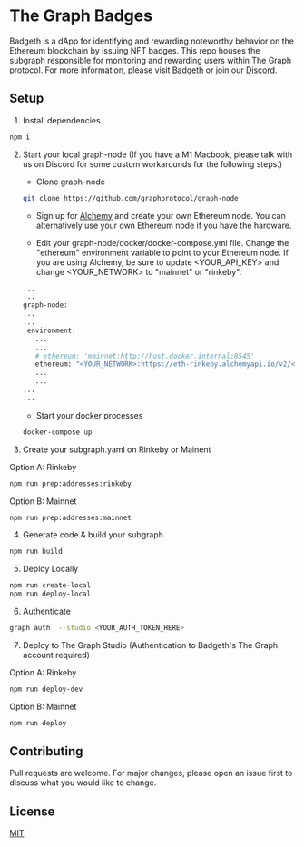 # The Graph Badges

Badgeth is a dApp for identifying and rewarding noteworthy behavior on the Ethereum blockchain by issuing NFT badges. This repo houses the subgraph responsible for monitoring and rewarding users within The Graph protocol. For more information, please visit [Badgeth](https://badgeth.com) or join our [Discord](https://discord.gg/464p6GzrWq).

## Setup

1. Install dependencies

```bash
npm i
```

2. Start your local graph-node (If you have a M1 Macbook, please talk with us on Discord for some custom workarounds for the following steps.)

   - Clone graph-node

   ```bash
   git clone https://github.com/graphprotocol/graph-node
   ```

   - Sign up for [Alchemy](https://alchemy.com) and create your own Ethereum node. You can alternatively use your own Ethereum node if you have the hardware.

   - Edit your graph-node/docker/docker-compose.yml file. Change the "ethereum" environment variable to point to your Ethereum node. If you are using Alchemy, be sure to update <YOUR_API_KEY> and change <YOUR_NETWORK> to "mainnet" or "rinkeby".

   ```bash
   ...
   ...
   graph-node:
   ...
   ...
    environment:
      ...
      ...
      # ethereum: 'mainnet:http://host.docker.internal:8545'
      ethereum: "<YOUR_NETWORK>:https://eth-rinkeby.alchemyapi.io/v2/<YOUR_API_KEY>"
      ...
      ...
   ...
   ...
   ```

   - Start your docker processes

   ```bash
   docker-compose up
   ```

3. Create your subgraph.yaml on Rinkeby or Mainent

Option A: Rinkeby

```bash
npm run prep:addresses:rinkeby
```

Option B: Mainnet

```bash
npm run prep:addresses:mainnet
```

4. Generate code & build your subgraph

```bash
npm run build
```

5. Deploy Locally

```bash
npm run create-local
npm run deploy-local
```

6. Authenticate

```bash
graph auth  --studio <YOUR_AUTH_TOKEN_HERE>
```

7. Deploy to The Graph Studio (Authentication to Badgeth's The Graph account required)

Option A: Rinkeby

```bash
npm run deploy-dev
```

Option B: Mainnet

```bash
npm run deploy
```

## Contributing

Pull requests are welcome. For major changes, please open an issue first to discuss what you would like to change.

## License

[MIT](https://choosealicense.com/licenses/mit/)

